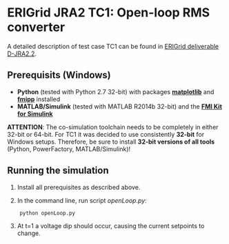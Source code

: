 # ERIGrid JRA2 TC1: Open-loop RMS converter

A detailed description of test case TC1 can be found in [ERIGrid deliverable D-JRA2.2](https://erigrid.eu/dissemination/).

## Prerequisits (Windows)

- **Python** (tested with Python 2.7 32-bit) with packages [**matplotlib**](https://matplotlib.org/users/installing.html) and [**fmipp**](https://pypi.org/project/fmipp/)  installed
- **MATLAB/Simulink** (tested with MATLAB R2014b 32-bit) and the [**FMI Kit for Simulink**](https://www.3ds.com/products-services/catia/products/dymola/fmi/)


**ATTENTION**: The co-simulation toolchain needs to be completely in either 32-bit or 64-bit.
For TC1 it was decided to use consistently **32-bit** for Windows setups.
Therefore, be sure to install **32-bit versions of all tools** (Python, PowerFactory, MATLAB/Simulink)!


## Running the simulation

1. Install all prerequisites as described above.

2. In the command line, run script *openLoop.py*:
```
    python openLoop.py
```

3. At t=1 a voltage dip should occur, causing the current setpoints to change.
